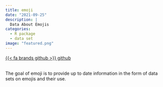 ```yaml
---
title: emoji
date: "2021-09-25"
description: |
  Data About Emojis
categories:
  - R package
  - data set
image: "featured.png"
---
```




<div class="project-buttons">
<a href="https://github.com/EmilHvitfeldt/emoji">
  {{< fa brands github >}} github
</a>
</div>
<br>

The goal of emoji is to provide up to date information in the form of data sets on emojis and their use.
